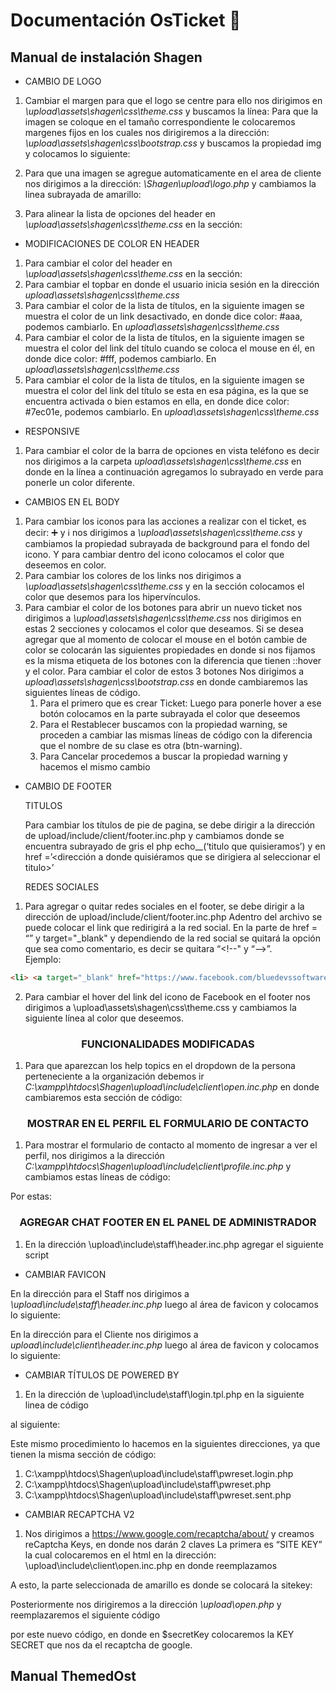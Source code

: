 # Documentación OsTicket 🦘

## Manual de instalación Shagen
 - CAMBIO DE LOGO
  1. Cambiar el margen para que el logo se centre para ello nos dirigimos en *\upload\assets\shagen\css\theme.css* y buscamos la línea:
  Para que la imagen se coloque en el tamaño correspondiente le colocaremos margenes fijos en los cuales nos dirigiremos a la dirección:  *\upload\assets\shagen\css\bootstrap.css* y buscamos la propiedad img y colocamos lo siguiente:
   
  2. Para que una imagen se agregue automaticamente en el area de cliente nos dirigimos a la dirección: *\Shagen\upload\logo.php* y cambiamos la linea subrayada de   amarillo:
   
  3. Para alinear la lista de opciones del header en *\upload\assets\shagen\css\theme.css* en la sección:
   
 - MODIFICACIONES DE COLOR EN HEADER
 1. Para cambiar el color del header en *\upload\assets\shagen\css\theme.css* en la sección:
 2. Para cambiar el topbar en donde el usuario inicia sesión en la dirección *upload\assets\shagen\css\theme.css*
 3. Para cambiar el color de la lista de títulos, en la siguiente imagen se muestra el color de un link desactivado, en donde dice color: #aaa, podemos cambiarlo. En *upload\assets\shagen\css\theme.css*
 4. Para cambiar el color de la lista de títulos, en la siguiente imagen se muestra el color del link del título cuando se coloca el mouse en él, en donde dice color: #fff, podemos cambiarlo. En *upload\assets\shagen\css\theme.css*
 5. Para cambiar el color de la lista de títulos, en la siguiente imagen se muestra el color del link del título se esta en esa página, es la que se encuentra activada o bien estamos en ella, en donde dice color: #7ec01e, podemos cambiarlo. En *upload\assets\shagen\css\theme.css*
 
 - RESPONSIVE
 1. Para cambiar el color de la barra de opciones en vista teléfono es decir nos dirigimos a la carpeta *upload\assets\shagen\css\theme.css* en donde en la línea a continuación agregamos lo subrayado en verde para ponerle un color diferente.
 - CAMBIOS EN EL BODY
 1. Para cambiar los iconos para las acciones a realizar con el ticket, es decir: ➕ y ℹ️ nos dirigimos a *\upload\assets\shagen\css\theme.css* y cambiamos la propiedad subrayada de background para el fondo del icono. Y para cambiar dentro del icono colocamos el color que deseemos en color.
 2. Para cambiar los colores de los links nos dirigimos a *\upload\assets\shagen\css\theme.css* y en la sección colocamos el color que desemos para los hipervínculos.
 3. Para cambiar el color de los botones para abrir un nuevo ticket nos dirigimos a *\upload\assets\shagen\css\theme.css* nos dirigimos en estas 2 secciones y colocamos el color que deseamos.
Si se desea agregar que al momento de colocar el mouse en el botón cambie de color se colocarán las siguientes propiedades en donde si nos fijamos es la misma etiqueta de los botones con la diferencia que tienen ::hover y el color.
Para cambiar el color de estos 3 botones 
Nos dirigimos a *upload\assets\shagen\css\bootstrap.css* en donde cambiaremos las siguientes líneas de código. 
       1. Para el primero que es crear Ticket:
       Luego para ponerle hover a ese botón colocamos en la parte subrayada el color que deseemos
       2. Para el Restablecer buscamos con la propiedad warning, se proceden a cambiar las mismas líneas de código con la diferencia que el nombre de su clase es otra        (btn-warning).
       3. Para Cancelar procedemos a buscar la propiedad warning y hacemos el mismo cambio
 
- CAMBIO DE FOOTER

  TITULOS
  
     Para cambiar los títulos de pie de pagina, se debe dirigir a la dirección de upload/include/client/footer.inc.php  y cambiamos donde se encuentra subrayado de gris el php echo__(‘titulo que quisieramos’) y en href =’<dirección a donde quisiéramos que se dirigiera al seleccionar el titulo>’
  
  REDES SOCIALES
 1. Para agregar o quitar redes sociales en el footer, se debe dirigir a la dirección de upload/include/client/footer.inc.php Adentro del archivo se puede colocar el link que redirigirá a la red social. En la parte de href = “<colocar link>” y target="_blank" y dependiendo de la red social se quitará la opción que sea como comentario, es decir se quitara “<!--" y “–->”.  
Ejemplo: 
``` html
<li> <a target="_blank" href="https://www.facebook.com/bluedevssoftware/?ti=as"> <i class="icon-facebook"></i> </a> </li>
```
 2. Para cambiar el hover del link del icono de Facebook en el footer nos dirigimos a \upload\assets\shagen\css\theme.css y cambiamos la siguiente línea al color que deseemos. 
<h3 align="center"> FUNCIONALIDADES MODIFICADAS </h3>

 1. Para que aparezcan los help topics en el dropdown de la persona perteneciente a la organización debemos ir *C:\xampp\htdocs\Shagen\upload\include\client\open.inc.php* en donde cambiaremos esta sección de código:
 
<h3 align="center"> MOSTRAR EN EL PERFIL EL FORMULARIO DE CONTACTO </h3>

 1. Para mostrar el formulario de contacto al momento de ingresar a ver el perfil, nos dirigimos a la dirección *C:\xampp\htdocs\Shagen\upload\include\client\profile.inc.php*  y cambiamos estas líneas de código: 
 
 Por estas:
 
<h3 align="center"> AGREGAR CHAT FOOTER EN EL PANEL DE ADMINISTRADOR </h3>

 1. En la dirección \upload\include\staff\header.inc.php agregar el siguiente script
 
 - CAMBIAR FAVICON 
 
  En la dirección para el Staff nos dirigimos a *\upload\include\staff\header.inc.php* luego al área de favicon y colocamos lo siguiente:
  
  En la dirección para el Cliente nos dirigimos a *upload\include\client\header.inc.php* luego al área de favicon y colocamos lo siguiente:
  
 - CAMBIAR TÍTULOS DE POWERED BY
 
 1. En la dirección de \upload\include\staff\login.tpl.php en la siguiente linea de código
 
 al siguiente: 
 
 
 Este mismo procedimiento lo hacemos en la siguientes direcciones, ya que tienen la misma sección de código:
   1. C:\xampp\htdocs\Shagen\upload\include\staff\pwreset.login.php
   2. C:\xampp\htdocs\Shagen\upload\include\staff\pwreset.php
   3. C:\xampp\htdocs\Shagen\upload\include\staff\pwreset.sent.php
   
 - CAMBIAR RECAPTCHA V2 
 
 1. Nos dirigimos a https://www.google.com/recaptcha/about/ y creamos reCaptcha Keys, en donde nos darán 2 claves 
La primera es “SITE KEY” la cual colocaremos en el html en la dirección: \upload\include\client\open.inc.php en donde reemplazamos

A esto, la parte seleccionada de amarillo es donde se colocará la sitekey:

Posteriormente nos dirigiremos a la dirección *\upload\open.php* y reemplazaremos el siguiente código

por este nuevo código, en donde en $secretKey colocaremos la KEY SECRET que nos da el recaptcha de google.



 

## Manual ThemedOst
 
